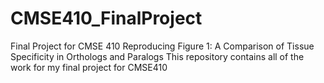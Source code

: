 # CMSE410_FinalProject
Final Project for CMSE 410 Reproducing Figure 1: A Comparison of Tissue Specificity in Orthologs and Paralogs
This repository contains all of the work for my final project for CMSE410
